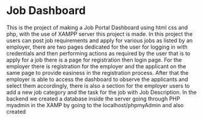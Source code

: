 # Job Dashboard
This is the project of making a Job Portal Dashboard using html css and php, with the use of XAMPP server this project is made. In this project the users can post job requirements and apply for various jobs as listed by an employer, there are two pages dedicated for the user for logging in with credentials and then performing actions as required by the user that is to apply for a job there is a page for registration then login page. For the employer there is registration for the employer and the applicant on the same page to provide easiness in the registration process. After that the employer is able to access the dashboard to observe the applicants and select them accordingly, there is also a section for the employer users to add a new job category and the task for the job with Job Description. In the backend we created a database inside the server going through PHP myadmin in the XAMP by going to the localhost/phpmyAdmin and also created 
